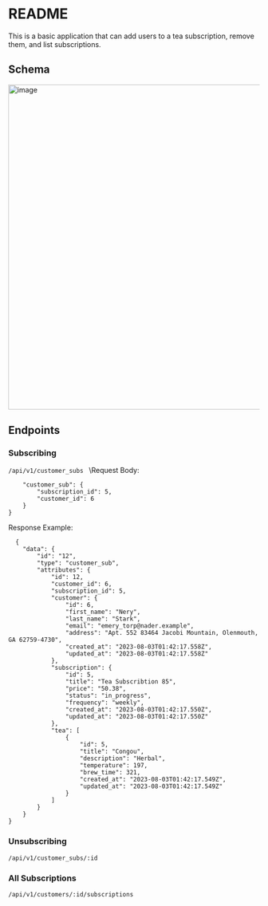 # README

This is a basic application that can add users to a tea subscription, remove them, and list subscriptions.

## Schema
<img width="652" alt="image" src="https://github.com/kohyoungheon/tea_subscription/assets/92887935/c89b5c1c-244f-48c5-ad1f-d08e8b1a451a">

## Endpoints

### Subscribing
```/api/v1/customer_subs ```
\Request Body:
```{
    "customer_sub": {
        "subscription_id": 5, 
        "customer_id": 6
    }
}
```

Response Example:
```
  {
    "data": {
        "id": "12",
        "type": "customer_sub",
        "attributes": {
            "id": 12,
            "customer_id": 6,
            "subscription_id": 5,
            "customer": {
                "id": 6,
                "first_name": "Nery",
                "last_name": "Stark",
                "email": "emery_torp@nader.example",
                "address": "Apt. 552 83464 Jacobi Mountain, Olenmouth, GA 62759-4730",
                "created_at": "2023-08-03T01:42:17.558Z",
                "updated_at": "2023-08-03T01:42:17.558Z"
            },
            "subscription": {
                "id": 5,
                "title": "Tea Subscribtion 85",
                "price": "50.38",
                "status": "in_progress",
                "frequency": "weekly",
                "created_at": "2023-08-03T01:42:17.550Z",
                "updated_at": "2023-08-03T01:42:17.550Z"
            },
            "tea": [
                {
                    "id": 5,
                    "title": "Congou",
                    "description": "Herbal",
                    "temperature": 197,
                    "brew_time": 321,
                    "created_at": "2023-08-03T01:42:17.549Z",
                    "updated_at": "2023-08-03T01:42:17.549Z"
                }
            ]
        }
    }
}
```
### Unsubscribing
```/api/v1/customer_subs/:id ```
### All Subscriptions
```/api/v1/customers/:id/subscriptions ```
